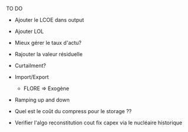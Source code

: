 TO DO 

- Ajouter le LCOE dans output
- Ajouter LOL
- Mieux gérer le taux d'actu?
- Rajouter la valeur résiduelle

- Curtailment?

- Import/Export
    - FLORE => Exogène
- Ramping up and down
- Quel est le coût du compress pour le storage ??
- Verifier l'algo reconstitution cout fix capex via le nucléaire historique